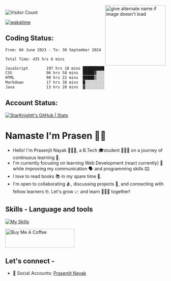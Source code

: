 <img src="https://github.com/StarKnightt/StarKnightt/assets/92244026/88aa0fff-389b-4d45-9724-6f6e8a58526c" alt="give alternate name if image doesn't load" align="right" width="190">
<div>

![Visitor Count](https://profile-counter.glitch.me/StarKnightt/count.svg)



[![wakatime](https://wakatime.com/badge/user/d27d27da-dc32-4c1b-a703-f654f4050105.svg)](https://wakatime.com/@d27d27da-dc32-4c1b-a703-f654f405010)

</div>  

## Coding Status: 
<!--START_SECTION:waka-->

```txt
From: 04 June 2023 - To: 30 September 2024

Total Time: 435 hrs 6 mins

JavaScript        197 hrs 18 mins ███████████▒░░░░░░░░░░░░░   45.22 %
CSS               96 hrs 58 mins  █████▓░░░░░░░░░░░░░░░░░░░   22.22 %
HTML              90 hrs 22 mins  █████▒░░░░░░░░░░░░░░░░░░░   20.71 %
Markdown          17 hrs 38 mins  █░░░░░░░░░░░░░░░░░░░░░░░░   04.04 %
Java              13 hrs 20 mins  ▓░░░░░░░░░░░░░░░░░░░░░░░░   03.06 %
```

<!--END_SECTION:waka-->

## Account Status:
[![StarKnightt's GitHub | Stats](https://stats.quira.sh/StarKnightt/github?theme=dark)](https://quira.sh?utm_source=widgets&utm_campaign=StarKnightt)

# Namaste I'm Prasen 🙏🏻
- Hello! I'm Prasenjit Nayak 👨🏻‍💻, a B.Tech 🎓student 👨🏻‍🎓 on a journey of continuous learning 📑.
- I'm currently focusing on learning Web Development (react currently) 🍵 while improving my communication 🗣️ and programming skills ⌨️. 
- I love to read books 📚 in my spare time 🪹.
- I'm open to collaborating 🫂, discussing projects 📒, and connecting with fellow learners 🤓. Let's grow 📈 and learn 🙎🏻‍♂️ together!

## Skills - Language and tools
[![My Skills](https://skillicons.dev/icons?i=react,html,css,javascript,nodejs,expressjs,mongo,tailwind,pug,git,github,vscode,linux,discord&theme=light)](https://skillicons.dev)
<!--social stats -->

<a href="https://www.buymeacoffee.com/prasen" target="_blank"><img src="https://cdn.buymeacoffee.com/buttons/v2/default-yellow.png" alt="Buy Me A Coffee" style="height: 60px !important;width: 217px !important;" ></a>

## Let's connect -
- 💼 Social Accounts: [Prasenjit Nayak](https://t.co/oujYu4Scht) <br>

<!-- End of the README files :) --!>
